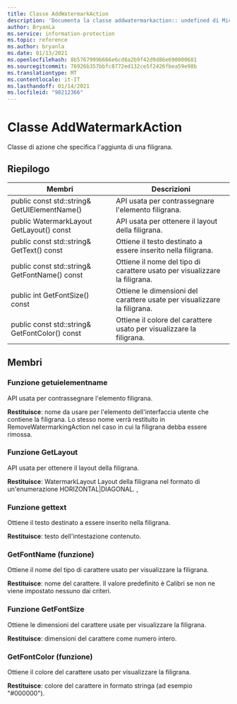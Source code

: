 ```yaml
---
title: Classe AddWatermarkAction
description: 'Documenta la classe addwatermarkaction:: undefined di Microsoft Information Protection (MIP) SDK.'
author: BryanLa
ms.service: information-protection
ms.topic: reference
ms.author: bryanla
ms.date: 01/13/2021
ms.openlocfilehash: 8b5767999b666e6cd8a2b9f42d9d86e690000681
ms.sourcegitcommit: 76926b357bbfc8772ed132ce5f2426fbea59e98b
ms.translationtype: MT
ms.contentlocale: it-IT
ms.lasthandoff: 01/14/2021
ms.locfileid: "98212366"
---
```

# <a name="class-addwatermarkaction"></a>Classe AddWatermarkAction 
Classe di azione che specifica l'aggiunta di una filigrana.
  
## <a name="summary"></a>Riepilogo
 Membri                        | Descrizioni                                
--------------------------------|---------------------------------------------
public const std::string& GetUIElementName()  |  API usata per contrassegnare l'elemento filigrana.
public WatermarkLayout GetLayout() const  |  API usata per ottenere il layout della filigrana.
public const std::string& GetText() const  |  Ottiene il testo destinato a essere inserito nella filigrana.
public const std::string& GetFontName() const  |  Ottiene il nome del tipo di carattere usato per visualizzare la filigrana.
public int GetFontSize() const  |  Ottiene le dimensioni del carattere usate per visualizzare la filigrana.
public const std::string& GetFontColor() const  |  Ottiene il colore del carattere usato per visualizzare la filigrana.
  
## <a name="members"></a>Membri
  
### <a name="getuielementname-function"></a>Funzione getuielementname
API usata per contrassegnare l'elemento filigrana.

  
**Restituisce**: nome da usare per l'elemento dell'interfaccia utente che contiene la filigrana. Lo stesso nome verrà restituito in RemoveWatermarkingAction nel caso in cui la filigrana debba essere rimossa.
  
### <a name="getlayout-function"></a>Funzione GetLayout
API usata per ottenere il layout della filigrana.

  
**Restituisce**: WatermarkLayout Layout della filigrana nel formato di un'enumerazione HORIZONTAL|DIAGONAL. ,
  
### <a name="gettext-function"></a>Funzione gettext
Ottiene il testo destinato a essere inserito nella filigrana.

  
**Restituisce**: testo dell'intestazione contenuto.
  
### <a name="getfontname-function"></a>GetFontName (funzione)
Ottiene il nome del tipo di carattere usato per visualizzare la filigrana.

  
**Restituisce**: nome del carattere. Il valore predefinito è Calibri se non ne viene impostato nessuno dai criteri.
  
### <a name="getfontsize-function"></a>Funzione GetFontSize
Ottiene le dimensioni del carattere usate per visualizzare la filigrana.

  
**Restituisce**: dimensioni del carattere come numero intero.
  
### <a name="getfontcolor-function"></a>GetFontColor (funzione)
Ottiene il colore del carattere usato per visualizzare la filigrana.

  
**Restituisce**: colore del carattere in formato stringa (ad esempio "#000000").